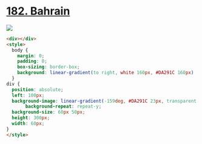 # [182. Bahrain](https://cssbattle.dev/play/182)

![](https://cssbattle.dev/targets/182.png)

```HTML
<div></div>
<style>
  body {
    margin: 0;
    padding: 0;
    box-sizing: border-box;
    background: linear-gradient(to right, white 160px, #DA291C 160px)
  }
div {
  position: absolute;
  left: 100px;
  background-image: linear-gradient(-159deg, #DA291C 23px, transparent 24px), linear-gradient(-25deg, #DA291C 25px, transparent 26px);
       background-repeat: repeat-y;
  background-size: 60px 50px;
  height: 300px;
  width: 60px;
}  
</style>

```

